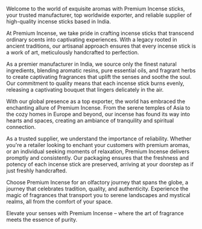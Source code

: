 Welcome to the world of exquisite aromas with Premium Incense sticks, your trusted manufacturer, top worldwide exporter, and reliable supplier of high-quality incense sticks based in India.

At Premium Incense, we take pride in crafting incense sticks that transcend ordinary scents into captivating experiences. With a legacy rooted in ancient traditions, our artisanal approach ensures that every incense stick is a work of art, meticulously handcrafted to perfection.

As a premier manufacturer in India, we source only the finest natural ingredients, blending aromatic resins, pure essential oils, and fragrant herbs to create captivating fragrances that uplift the senses and soothe the soul. Our commitment to quality means that each incense stick burns evenly, releasing a captivating bouquet that lingers delicately in the air.

With our global presence as a top exporter, the world has embraced the enchanting allure of Premium Incense. From the serene temples of Asia to the cozy homes in Europe and beyond, our incense has found its way into hearts and spaces, creating an ambiance of tranquility and spiritual connection.

As a trusted supplier, we understand the importance of reliability. Whether you're a retailer looking to enchant your customers with premium aromas, or an individual seeking moments of relaxation, Premium Incense delivers promptly and consistently. Our packaging ensures that the freshness and potency of each incense stick are preserved, arriving at your doorstep as if just freshly handcrafted.

Choose Premium Incense for an olfactory journey that spans the globe, a journey that celebrates tradition, quality, and authenticity. Experience the magic of fragrances that transport you to serene landscapes and mystical realms, all from the comfort of your space.

Elevate your senses with Premium Incense – where the art of fragrance meets the essence of purity.
